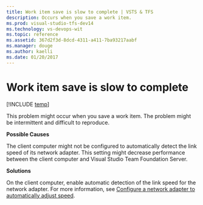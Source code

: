 ```yaml
---
title: Work item save is slow to complete | VSTS & TFS
description: Occurs when you save a work item.
ms.prod: visual-studio-tfs-dev14
ms.technology: vs-devops-wit
ms.topic: reference
ms.assetid: 367d2f3d-8dcd-4311-a411-7ba93217aabf
ms.manager: douge
ms.author: kaelli
ms.date: 01/20/2017
---
```

# Work item save is slow to complete
[!INCLUDE [temp](../_shared/dev15-version-header.md)]

This problem might occur when you save a work item. The problem might be intermittent and difficult to reproduce.  
  
 **Possible Causes**  
  
 The client computer might not be configured to automatically detect the link speed of its network adapter. This setting might decrease performance between the client computer and Visual Studio Team Foundation Server.  
  
 **Solutions**  
  
 On the client computer, enable automatic detection of the link speed for the network adapter. For more information, see [Configure a network adapter to automatically adjust speed](configure-network-adapter-automatically-adjust-speed.md).